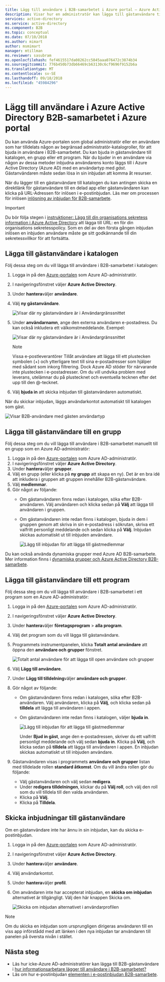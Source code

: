```yaml
---
title: Lägg till användare i B2B-samarbetet i Azure portal – Azure Active Directory | Microsoft Docs
description: Visar hur en administratör kan lägga till gästanvändare till sin katalog från en partnerorganisation som använder Azure Active Directory (Azure AD) B2B-samarbete.
services: active-directory
ms.service: active-directory
ms.component: B2B
ms.topic: conceptual
ms.date: 07/10/2018
ms.author: mimart
author: msmimart
manager: mtillman
ms.reviewer: sasubram
ms.openlocfilehash: fef4615517da08262cc5845aaa076472c3874b34
ms.sourcegitcommit: 776b450b73db66469cb63130c6cf9696f9152b6a
ms.translationtype: MT
ms.contentlocale: sv-SE
ms.lasthandoff: 09/18/2018
ms.locfileid: "45984296"
---
```

# <a name="add-azure-active-directory-b2b-collaboration-users-in-the-azure-portal"></a>Lägg till användare i Azure Active Directory B2B-samarbetet i Azure portal

Du kan använda Azure-portalen som global administratör eller en användare som har tilldelats någon av begränsad administratör-katalogroller, för att bjuda in användare i B2B-samarbetet. Du kan bjuda in gästanvändare till katalogen, en grupp eller ett program. När du bjuder in en användare via någon av dessa metoder inbjudna användarens konto läggs till i Azure Active Directory (Azure AD) med en användartyp med *gäst*. Gästanvändaren måste sedan lösa in sin inbjudan att komma åt resurser.

När du lägger till en gästanvändare till katalogen du kan antingen skicka en direktlänk för gästanvändare till en delad app eller gästanvändaren kan klicka på URL-Adressen för inlösen i e-postinbjudan. Läs mer om processen för inlösen [inlösning av inbjudan för B2B-samarbete](redemption-experience.md).

> [!IMPORTANT]
> Du bör följa stegen i [instruktioner: Lägg till din organisations sekretess information i Azure Active Directory](https://aka.ms/adprivacystatement) att lägga till URL: en för din organisations sekretesspolicy. Som en del av den första gången inbjudan inlösen en inbjuden användare måste ge sitt godkännande till din sekretessvillkor för att fortsätta. 

## <a name="add-guest-users-to-the-directory"></a>Lägga till gästanvändare i katalogen

Följ dessa steg om du vill lägga till användare i B2B-samarbetet i katalogen:

1. Logga in på den [Azure-portalen](https://portal.azure.com) som Azure AD-administratör.
2. I navigeringsfönstret väljer **Azure Active Directory**.
3. Under **hantera**väljer **användare**.
4. Välj **ny gästanvändare**.

   ![Visar där ny gästanvändare är i Användargränssnittet](./media/add-users-administrator/NewGuestUser-Directory.png) 
 
5. Under **användarnamn**, ange den externa användaren e-postadress. Du kan också inkludera ett välkomstmeddelande. Exempel:

   ![Visar där ny gästanvändare är i Användargränssnittet](./media/add-users-administrator/InviteGuest.png) 

    > [!NOTE]
    > Vissa e-postleverantörer Tillåt användare att lägga till ett plustecken symbolen (+) och ytterligare text till sina e-postadresser som hjälper med sådant som inkorg filtrering. Dock Azure AD stöder för närvarande inte plustecken i e-postadresser. Om du vill undvika problem med leverans, utelämnar du på plustecknet och eventuella tecknen efter det upp till den @-tecknet.

6. Välj **bjuda in** att skicka inbjudan till gästanvändaren automatiskt. 
 
När du skickar inbjudan, läggs användarkontot automatiskt till katalogen som gäst.


![Visar B2B-användare med gästen användartyp](./media/add-users-administrator/GuestUserType.png)  

## <a name="add-guest-users-to-a-group"></a>Lägga till gästanvändare till en grupp
Följ dessa steg om du vill lägga till användare i B2B-samarbetet manuellt till en grupp som en Azure AD-administratör:

1. Logga in på den [Azure-portalen](https://portal.azure.com) som Azure AD-administratör.
2. I navigeringsfönstret väljer **Azure Active Directory**.
3. Under **hantera**väljer **grupper**.
4. Välj en grupp (eller klicka på **ny grupp** att skapa en ny). Det är en bra idé att inkludera i gruppen att gruppen innehåller B2B-gästanvändare.
5. Välj **medlemmar**. 
6. Gör något av följande:
   - Om gästanvändaren finns redan i katalogen, söka efter B2B-användaren. Välj användaren och klicka sedan på **Välj** att lägga till användaren i gruppen.
   - Om gästanvändaren inte redan finns i katalogen, bjuda in dem i gruppen genom att skriva in sin e-postadress i sökrutan, skriva ett valfritt personligt meddelande och sedan klicka på **Välj**. Inbjudan skickas automatiskt ut till inbjuden användare.
     
     ![Lägg till inbjudan för att lägga till gästmedlemmar](./media/add-users-administrator/GroupInvite.png)
   
Du kan också använda dynamiska grupper med Azure AD B2B-samarbete. Mer information finns i [dynamiska grupper och Azure Active Directory B2B-samarbete](use-dynamic-groups.md).

## <a name="add-guest-users-to-an-application"></a>Lägga till gästanvändare till ett program

Följ dessa steg om du vill lägga till användare i B2B-samarbetet i ett program som en Azure AD-administratör:

1. Logga in på den [Azure-portalen](https://portal.azure.com) som Azure AD-administratör.
2. I navigeringsfönstret väljer **Azure Active Directory**.
3. Under **hantera**väljer **företagsprogram** > **alla program**.
4. Välj det program som du vill lägga till gästanvändare.
5. Programmets instrumentpanelen, klicka **Totalt antal användare** att öppna den **användare och grupper** fönstret.

    ![Totalt antal användare för att lägga till open användare och grupper](./media/add-users-administrator/AppUsersAndGroups.png)

6. Välj **Lägg till användare**.
7. Under **Lägg till tilldelning**väljer **användare och grupper**.
8. Gör något av följande:
   - Om gästanvändaren finns redan i katalogen, söka efter B2B-användaren. Välj användaren, klicka på **Välj**, och klicka sedan på **tilldela** att lägga till användaren i appen.
   - Om gästanvändaren inte redan finns i katalogen, väljer **bjuda in**.
           
       ![Lägg till inbjudan för att lägga till gästmedlemmar](./media/add-users-administrator/AppInviteUsers.png)
   
      Under **Bjud in gäst**, ange den e-postadressen, skriver du ett valfritt personligt meddelande och välj sedan **bjuda in**. Klicka på **Välj**, och klicka sedan på **tilldela** att lägga till användaren i appen. En inbjudan skickas automatiskt ut till inbjuden användare.

9. Gästanvändaren visas i programmets **användare och grupper** listan med tilldelade rollen **standard åtkomst**. Om du vill ändra rollen gör du följande:
   - Välj gästanvändaren och välj sedan **redigera**. 
   - Under **redigera tilldelningen**, klickar du på **Välj roll**, och välj den roll som du vill tilldela till den valda användaren.
   - Klicka på **Välj**.
   - Klicka på **Tilldela**.
 
## <a name="resend-invitations-to-guest-users"></a>Skicka inbjudningar till gästanvändare

Om en gästanvändare inte har ännu in sin inbjudan, kan du skicka e-postinbjudan.

1. Logga in på den [Azure-portalen](https://portal.azure.com) som Azure AD-administratör.
2. I navigeringsfönstret väljer **Azure Active Directory**.
3. Under **hantera**väljer **användare**.
5. Välj användarkontot.
6. Under **hantera**väljer **profil**.
7. Om användaren inte har accepterat inbjudan, en **skicka om inbjudan** alternativet är tillgängligt. Välj den här knappen Skicka om.

   ![Skicka om inbjudan alternativet i användarprofilen](./media/add-users-administrator/Resend-Invitation.png)

> [!NOTE]
> Om du skicka en inbjudan som ursprungligen dirigeras användaren till en viss app införstådd med att länken i den nya inbjudan tar användaren till panelen på översta nivån i stället.

## <a name="next-steps"></a>Nästa steg

- Läs hur icke-Azure AD-administratörer kan lägga till B2B-gästanvändare i [hur informationsarbetare lägger till användare i B2B-samarbetet?](add-users-information-worker.md)
- Läs om hur e-postinbjudan [elementen i e-postinbjudan B2B-samarbete](invitation-email-elements.md).

